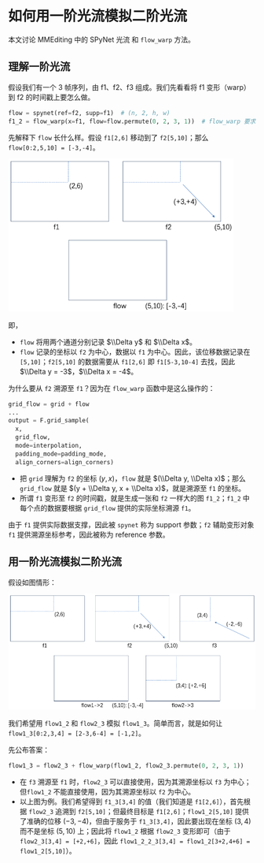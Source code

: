 # 如何用一阶光流模拟二阶光流

本文讨论 MMEditing 中的 SPyNet 光流 和 `flow_warp` 方法。

## 理解一阶光流

假设我们有一个 3 帧序列，由 f1、f2、f3 组成。我们先看看将 f1 变形（warp）到 f2 的时间戳上要怎么做。

```python
flow = spynet(ref=f2, supp=f1)  # (n, 2, h, w)
f1_2 = flow_warp(x=f1, flow=flow.permute(0, 2, 3, 1))  # flow_warp 要求 (n, h, w, 2) 输入，因此 permute
```

先解释下 `flow` 长什么样。假设 `f1[2,6]` 移动到了 `f2[5,10]`；那么 `flow[0:2,5,10] = [-3,-4]`。

<img src="assets/second_order_flow/image-20230527111805668.png" alt="image-20230527111805668" style="zoom:67%;" />

即，

- `flow` 将用两个通道分别记录 $\\Delta y$ 和 $\\Delta x$。
- `flow` 记录的坐标以 `f2` 为中心，数据以 `f1` 为中心。因此，该位移数据记录在 `[5,10]`；`f2[5,10]` 的数据需要从 `f1[2,6]` 即 `f1[5-3,10-4]` 去找，因此 $\\Delta y = -3$，$\\Delta x = -4$。

为什么要从 `f2` 溯源至 `f1`？因为在 `flow_warp` 函数中是这么操作的：

```python
grid_flow = grid + flow
...
output = F.grid_sample(
  x,
  grid_flow,
  mode=interpolation,
  padding_mode=padding_mode,
  align_corners=align_corners)
```

- 把 `grid` 理解为 `f2` 的坐标 $(y,x)$，`flow` 就是 $(\\Delta y, \\Delta x)$；那么 `grid_flow` 就是 $(y + \\Delta y, x + \\Delta x)$，就是溯源至 `f1` 的坐标。
- 所谓 `f1` 变形至 `f2` 的时间戳，就是生成一张和 `f2` 一样大的图 `f1_2`；`f1_2` 中每个点的数据要根据 `grid_flow` 提供的实际坐标溯源 `f1`。

由于 `f1` 提供实际数据支撑，因此被 `spynet` 称为 support 参数；`f2` 辅助变形对象 `f1` 提供溯源坐标参考，因此被称为 reference 参数。

## 用一阶光流模拟二阶光流

假设如图情形：

<img src="assets/second_order_flow/image-20230527112050533.png" alt="image-20230527112050533" style="zoom:67%;" />

我们希望用 `flow1_2` 和 `flow2_3` 模拟 `flow1_3`。简单而言，就是如何让 `flow1_3[0:2,3,4] = [2-3,6-4] = [-1,2]`。

先公布答案：

```python
flow1_3 = flow2_3 + flow_warp(flow1_2, flow2_3.permute(0, 2, 3, 1))
```

- 在 `f3` 溯源至 `f1` 时，`flow2_3` 可以直接使用，因为其溯源坐标以 `f3` 为中心；但`flow1_2` 不能直接使用，因为其溯源坐标以 `f2` 为中心。
- 以上图为例。我们希望得到 `f1_3[3,4]` 的值（我们知道是 `f1[2,6]`），首先根据 `flow2_3` 追溯到 `f2[5,10]`；但最终目标是 `f1[2,6]`；`flow1_2[5,10]` 提供了准确的位移 $(-3,-4)$，但由于服务于 `f1_3[3,4]`，因此要出现在坐标 $(3,4)$ 而不是坐标 $(5,10)$ 上；因此将 `flow1_2` 根据 `flow2_3` 变形即可（由于 `flow2_3[3,4] = [+2,+6]`，因此 `flow1_2_2_3[3,4] = flow1_2[3+2,4+6] = flow1_2[5,10]`）。
